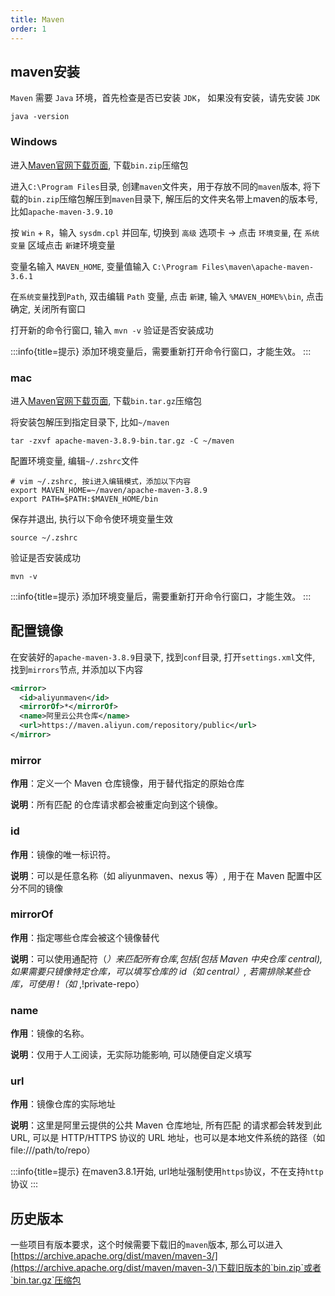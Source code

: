 ```yaml
---
title: Maven
order: 1
---
```


## maven安装

`Maven` 需要 `Java` 环境，首先检查是否已安装 `JDK`， 如果没有安装，请先安装 `JDK`

```shell
java -version
```

### Windows

进入[Maven官网下载页面](https://maven.apache.org/download.cgi), 下载`bin.zip`压缩包

进入`C:\Program Files`目录, 创建`maven`文件夹，用于存放不同的`maven`版本, 将下载的`bin.zip`压缩包解压到`maven`目录下, 解压后的文件夹名带上maven的版本号, 比如`apache-maven-3.9.10`

按 `Win` + `R`，输入 `sysdm.cpl` 并回车, 切换到 `高级` 选项卡 → 点击 `环境变量`, 在 `系统变量` 区域点击 `新建`环境变量

变量名输入 `MAVEN_HOME`, 变量值输入 `C:\Program Files\maven\apache-maven-3.6.1`

在`系统变量`找到`Path`, 双击编辑 `Path` 变量, 点击 `新建`, 输入 `%MAVEN_HOME%\bin`, 点击确定, 关闭所有窗口

打开新的命令行窗口, 输入 `mvn -v` 验证是否安装成功

:::info{title=提示}
添加环境变量后，需要重新打开命令行窗口，才能生效。
:::

### mac

进入[Maven官网下载页面](https://maven.apache.org/download.cgi), 下载`bin.tar.gz`压缩包

将安装包解压到指定目录下, 比如`~/maven`

```shell
tar -zxvf apache-maven-3.8.9-bin.tar.gz -C ~/maven
```

配置环境变量, 编辑`~/.zshrc`文件

```shell
# vim ~/.zshrc, 按i进入编辑模式，添加以下内容
export MAVEN_HOME=~/maven/apache-maven-3.8.9
export PATH=$PATH:$MAVEN_HOME/bin
```

保存并退出, 执行以下命令使环境变量生效

```shell
source ~/.zshrc
```

验证是否安装成功

```shell
mvn -v
```

:::info{title=提示}
添加环境变量后，需要重新打开命令行窗口，才能生效。
:::

## 配置镜像

在安装好的`apache-maven-3.8.9`目录下, 找到`conf`目录, 打开`settings.xml`文件, 找到`mirrors`节点, 并添加以下内容

```xml
<mirror>
  <id>aliyunmaven</id>
  <mirrorOf>*</mirrorOf>
  <name>阿里云公共仓库</name>
  <url>https://maven.aliyun.com/repository/public</url>
</mirror>
```

### mirror

**作用**：定义一个 Maven 仓库镜像，用于替代指定的原始仓库

**说明**：所有匹配 <mirrorOf> 的仓库请求都会被重定向到这个镜像。

### id

**作用**：镜像的唯一标识符。

**说明**：可以是任意名称（如 aliyunmaven、nexus 等）, 用于在 Maven 配置中区分不同的镜像

### mirrorOf

**作用**：指定哪些仓库会被这个镜像替代

**说明**：可以使用通配符（*）来匹配所有仓库,包括(包括 Maven 中央仓库 central), 如果需要只镜像特定仓库，可以填写仓库的 id（如 <mirrorOf>central</mirrorOf>）, 若需排除某些仓库，可使用 !（如 <mirrorOf>*,!private-repo</mirrorOf>）

### name

**作用**：镜像的名称。

**说明**：仅用于人工阅读，无实际功能影响, 可以随便自定义填写

### url

 **作用**：镜像仓库的实际地址

 **说明**：这里是阿里云提供的公共 Maven 仓库地址, 所有匹配 <mirrorOf> 的请求都会转发到此 URL, 可以是 HTTP/HTTPS 协议的 URL 地址，也可以是本地文件系统的路径（如 file:///path/to/repo）

:::info{title=提示}
在maven3.8.1开始, url地址强制使用`https`协议，不在支持`http`协议
:::

## 历史版本

一些项目有版本要求，这个时候需要下载旧的`maven`版本, 那么可以进入[https://archive.apache.org/dist/maven/maven-3/](https://archive.apache.org/dist/maven/maven-3/)下载旧版本的`bin.zip`或者`bin.tar.gz`压缩包
